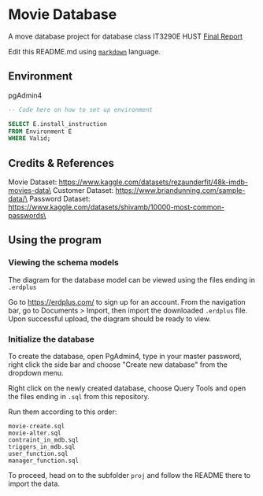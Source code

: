# Movie Database
A move database project for database class IT3290E
HUST
[Final Report](https://docs.google.com/document/d/11-n5uiSzpTiDRPM0NfHfQpganTWKHJtr_gmEIPgeUJk/)

Edit this README.md using [`markdown`](https://www.markdownguide.org) language.


## Environment
pgAdmin4 
```sql
-- Code here on how to set up environment

SELECT E.install_instruction
FROM Environment E
WHERE Valid;
```

## Credits & References
Movie Dataset: https://www.kaggle.com/datasets/rezaunderfit/48k-imdb-movies-data\
Customer Dataset: https://www.briandunning.com/sample-data/\
Password Dataset: https://www.kaggle.com/datasets/shivamb/10000-most-common-passwords\

## Using the program
### Viewing the schema models
The diagram for the database model can be viewed using the files ending in `.erdplus`  

Go to https://erdplus.com/ to sign up for an account. From the navigation bar, go to Documents > Import, then import the downloaded `.erdplus` file. Upon successful upload, the diagram should be ready to view.

### Initialize the database
To create the database, open PgAdmin4, type in your master password, right click the side bar and choose "Create new database" from the dropdown menu.

Right click on the newly created database, choose Query Tools and open the files ending in `.sql` from this repository.

Run them according to this order: 
```
movie-create.sql
movie-alter.sql
contraint_in_mdb.sql
triggers_in_mdb.sql
user_function.sql
manager_function.sql
```

To proceed, head on to the subfolder `proj` and follow the README there to import the data.
